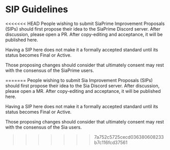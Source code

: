 # SIP Guidelines

<<<<<<< HEAD
People wishing to submit SiaPrime Improvement Proposals (SIPs) should first 
propose their idea to the SiaPrime Discord server. After discussion, please 
open a PR. After copy-editing and acceptance, it will be published here.

Having a SIP here does not make it a formally accepted standard until its status
becomes Final or Active.

Those proposing changes should consider that ultimately consent may rest with the consensus of the SiaPrime users.

=======
People wishing to submit Sia Improvement Proposals (SIPs) should first propose
their idea to the Sia Discord server. After discussion, please open a MR. After
copy-editing and acceptance, it will be published here.

Having a SIP here does not make it a formally accepted standard until its status
becomes Final or Active.

Those proposing changes should consider that ultimately consent may rest with
the consensus of the Sia users.
>>>>>>> 7a752c5725cecd036380608233b7c116fcd37561
